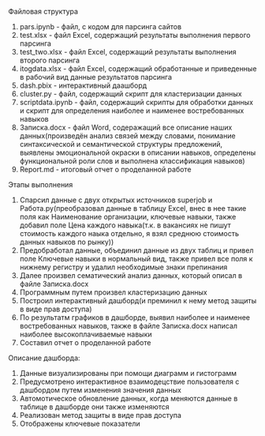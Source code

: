 Файловая структура
1. pars.ipynb - файл, с кодом для парсинга сайтов
2. test.xlsx - файл Excel, содержащий результаты выполнения первого парсинга
3. test_two.xlsx - файл Excel, содержащий результаты выполнения второго парсинга
4. itogdata.xlsx - файл Excel, содержащий обработанные и приведенные в рабочий вид данные результатов парсинга
5. dash.pbix - интерактивный даашборд
6. cluster.py - файл, содержащий скрипт для кластеризации данных
6. scriptdata.ipynb - файл, содержащий скрипты для обработки данных и скрипт для определения наиболее и наименее востребованных навыков
7. Записка.docx - файл Word, содеражащий все описание наших данных(произведён анализ связей между словами, понимание синтаксической и семантической структуры предложений, выявлены эмоциональной окраски в описании навыков, определены функциональной роли слов и выполнена классификация навыков)
6. Report.md - итоговый отчет о проделанной работе


Этапы выполнения
1. Спарсил данные с двух открытых источников superjob и Работа.ру(преобразовал данные в таблицу Excel, внес в нее такие поля как Наименование организации, ключевые навыки, также добавил поле Цена каждого навыка(т.к. в вакансиях не пишут стоимость каждого наыка отдельно, я взял среднюю стоимость данных навыков по рынку))
2. Предобработал данные, объединил данные из двух таблиц и привел поле Ключевые навыки в нормальный вид, также привел все поля к нижнему регистру и удалил необходимые знаки препинания
3. Далее произвел сематический анализ данных, который описал в файле Записка.docx
4. Программным путем произвел кластеризацию данных
5. Построил интерактивный дашборд(и преминил к нему метод защиты в виде прав доступа)
6. По результатм графиков в дашборде, выявил наиболее и наименее востребованных навыков, также в файле Записка.docx написал наиболее высокоплачиваемые навыки
7. Составил отчет о проделанной работе


Описание дашборда:
1. Данные визуализированы при помощи диаграмм и гистограмм
2. Предусмотрено интерактивное взаимодецствие пользователя с дашбордом путем изменения значения данных
3. Автомотическое обновление данных, когда меняются данные в таблице в дашборде они также изменяются
4. Реализован метод защиты в виде прав доступа
5. Отображены ключевые показатели
